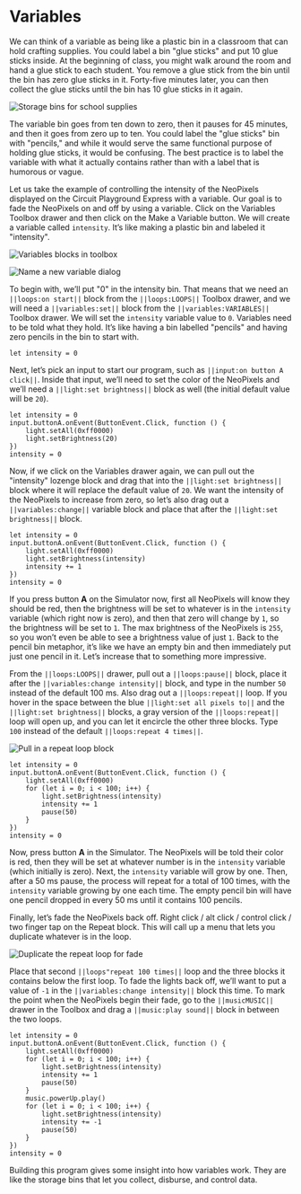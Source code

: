 # Variables

We can think of a variable as being like a plastic bin in a classroom that can hold crafting supplies. You could label a bin "glue sticks" and put 10 glue sticks inside. At the beginning of class, you might walk around the room and hand a glue stick to each student. You remove a glue stick from the bin until the bin has zero glue sticks in it. Forty-five minutes later, you can then collect the glue sticks until the bin has 10 glue sticks in it again.

![Storage bins for school supplies](/static/courses/maker/general/coding/collecting-bins.jpg)

The variable bin goes from ten down to zero, then it pauses for 45 minutes, and then it goes from zero up to ten. You could label the "glue sticks" bin with "pencils," and while it would serve the same functional purpose of holding glue sticks, it would be confusing. The best practice is to label the variable with what it actually contains rather than with a label that is humorous or vague.

Let us take the example of controlling the intensity of the NeoPixels displayed on the Circuit Playground Express with a variable. Our goal is to fade the NeoPixels on and off by using a variable. Click on the Variables Toolbox drawer and then click on the Make a Variable button. We will create a variable called ``intensity``. It’s like making a plastic bin and labeled it "intensity".

![Variables blocks in toolbox](/static/courses/maker/general/coding/variables.jpg)

![Name a new variable dialog](/static/courses/maker/general/coding/new-variable.jpg)

To begin with, we’ll put "0" in the intensity bin. That means that we need an ``||loops:on start||`` block from the ``||loops:LOOPS||`` Toolbox drawer, and we will need a ``||variables:set||`` block from the ``||variables:VARIABLES||`` Toolbox drawer. We will set the ``intensity`` variable value to `0`. Variables need to be told what they hold. It’s like having a bin labelled "pencils" and having zero pencils in the bin to start with.

```blocks
let intensity = 0
```

Next, let’s pick an input to start our program, such as ``||input:on button A click||``. Inside that input, we’ll need to set the color of the NeoPixels and we’ll need a ``||light:set brightness||`` block as well (the initial default value will be `20`).

```blocks
let intensity = 0
input.buttonA.onEvent(ButtonEvent.Click, function () {
    light.setAll(0xff0000)
    light.setBrightness(20)
})
intensity = 0
```

Now, if we click on the Variables drawer again, we can pull out the "intensity" lozenge block and drag that into the ``||light:set brightness||`` block where it will replace the default value of `20`. We want the intensity of the NeoPixels to increase from zero, so let’s also drag out a ``||variables:change||`` variable block and place that after the ``||light:set brightness||`` block.

```blocks
let intensity = 0
input.buttonA.onEvent(ButtonEvent.Click, function () {
    light.setAll(0xff0000)
    light.setBrightness(intensity)
    intensity += 1
})
intensity = 0
```

If you press button **A** on the Simulator now, first all NeoPixels will know they should be red, then the brightness will be set to whatever is in the ``intensity`` variable (which right now is zero), and then that zero will change by `1`, so the brightness will be set to `1`. The max brightness of the NeoPixels is ``255``, so you won’t even be able to see a brightness value of just `1`. Back to the pencil bin metaphor, it’s like we have an empty bin and then immediately put just one pencil in it. Let’s increase that to something more impressive.

From the ``||loops:LOOPS||`` drawer, pull out a ``||loops:pause||`` block, place it after the ``||variables:change intensity||`` block, and type in the number `50` instead of the default 100 ms. Also drag out a ``||loops:repeat||`` loop. If you hover in the space between the blue ``||light:set all pixels to||`` and the ``||light:set brightness||`` blocks, a gray version of the ``||loops:repeat||`` loop will open up, and you can let it encircle the other three blocks. Type `100` instead of the default ``||loops:repeat 4 times||``.

![Pull in a repeat loop block](/static/courses/maker/general/coding/drag-in-repeat.png)

```blocks
let intensity = 0
input.buttonA.onEvent(ButtonEvent.Click, function () {
    light.setAll(0xff0000)
    for (let i = 0; i < 100; i++) {
        light.setBrightness(intensity)
        intensity += 1
        pause(50)
    }
})
intensity = 0
```

Now, press button **A** in the Simulator. The NeoPixels will be told their color is red, then they will be set at whatever number is in the ``intensity`` variable (which initially is zero). Next, the ``intensity`` variable will grow by one. Then, after a 50 ms pause, the process will repeat for a total of 100 times, with the ``intensity`` variable growing by one each time. The empty pencil bin will have one pencil dropped in every 50 ms until it contains 100 pencils.

Finally, let’s fade the NeoPixels back off. Right click / alt click / control click / two finger tap on the Repeat block. This will call up a menu that lets you duplicate whatever is in the loop.

![Duplicate the repeat loop for fade](/static/courses/maker/general/coding/duplicate-loop.png)

Place that second ``||loops"repeat 100 times||`` loop and the three blocks it contains below the first loop. To fade the lights back off, we’ll want to put a value of `-1` in the ``||variables:change intensity||`` block this time. To mark the point when the NeoPixels begin their fade, go to the ``||musicMUSIC||`` drawer in the Toolbox and drag a ``||music:play sound||`` block in between the two loops.

```blocks
let intensity = 0
input.buttonA.onEvent(ButtonEvent.Click, function () {
    light.setAll(0xff0000)
    for (let i = 0; i < 100; i++) {
        light.setBrightness(intensity)
        intensity += 1
        pause(50)
    }
    music.powerUp.play()
    for (let i = 0; i < 100; i++) {
        light.setBrightness(intensity)
        intensity += -1
        pause(50)
    }
})
intensity = 0
```

Building this program gives some insight into how variables work. They are like the storage bins that let you collect, disburse, and control data.
